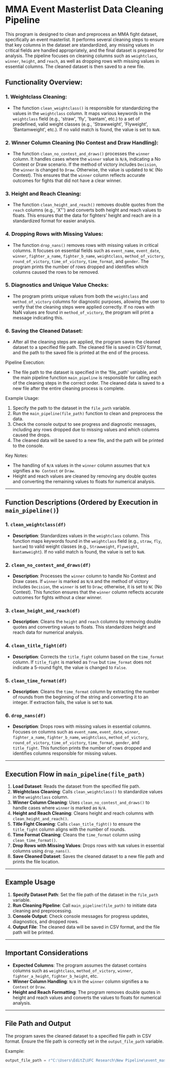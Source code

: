 # MMA Event Masterlist Data Cleaning Pipeline

This program is designed to clean and preprocess an MMA fight dataset, specifically an event masterlist. 
It performs several cleaning steps to ensure that key columns in the dataset are standardized, any missing values 
in critical fields are handled appropriately, and the final dataset is prepared for analysis. The pipeline focuses 
on cleaning columns such as `weightclass`, `winner`, `height`, and `reach`, as well as dropping rows with missing 
values in essential columns. The cleaned dataset is then saved to a new file.

## Functionality Overview:

### 1. **Weightclass Cleaning**:
   - The function `clean_weightclass()` is responsible for standardizing the values in the `weightclass` column. 
     It maps various keywords in the `weightclass` field (e.g., 'straw', 'fly', 'bantam', etc.) to a set of predefined, 
     valid weight classes (e.g., 'Strawweight', 'Flyweight', 'Bantamweight', etc.). If no valid match is found, the 
     value is set to `NaN`.

### 2. **Winner Column Cleaning (No Contest and Draw Handling)**:
   - The function `clean_no_contest_and_draws()` processes the `winner` column. It handles cases where the `winner` value 
     is `N/A`, indicating a No Contest or Draw scenario. If the method of victory includes `Decision`, the `winner` is 
     changed to `Draw`. Otherwise, the value is updated to `NC` (No Contest). This ensures that the `winner` column 
     reflects accurate outcomes for fights that did not have a clear winner.

### 3. **Height and Reach Cleaning**:
   - The function `clean_height_and_reach()` removes double quotes from the `reach` columns (e.g., 'X"') and converts both 
     height and reach values to floats. This ensures that the data for fighters' height and reach are in a standardized 
     format for easier analysis.

### 4. **Dropping Rows with Missing Values**:
   - The function `drop_nans()` removes rows with missing values in critical columns. It focuses on essential fields such 
     as `event_name`, `event_date`, `winner`, `fighter_a_name`, `fighter_b_name`, `weightclass`, `method_of_victory`, 
     `round_of_victory`, `time_of_victory`, `time_format`, and `gender`. The program prints the number of rows dropped 
     and identifies which columns caused the rows to be removed.

### 5. **Diagnostics and Unique Value Checks**:
   - The program prints unique values from both the `weightclass` and `method_of_victory` columns for diagnostic purposes, 
     allowing the user to verify that the cleaning steps were applied correctly. If no rows with NaN values are found in 
     `method_of_victory`, the program will print a message indicating this.

### 6. **Saving the Cleaned Dataset**:
   - After all the cleaning steps are applied, the program saves the cleaned dataset to a specified file path. 
     The cleaned file is saved in CSV format, and the path to the saved file is printed at the end of the process.

Pipeline Execution:
- The file path to the dataset is specified in the 'file_path' variable, and the main pipeline function `main_pipeline` 
  is responsible for calling each of the cleaning steps in the correct order. The cleaned data is saved to a new file 
  after the entire cleaning process is complete.

Example Usage:
1. Specify the path to the dataset in the `file_path` variable.
2. Run the `main_pipeline(file_path)` function to clean and preprocess the data.
3. Check the console output to see progress and diagnostic messages, including any rows dropped due to missing values 
   and which columns caused the drops.
4. The cleaned data will be saved to a new file, and the path will be printed to the console.

Key Notes:
- The handling of `N/A` values in the `winner` column assumes that `N/A` signifies a `No Contest` or `Draw`.
- Height and reach values are cleaned by removing any double quotes and converting the remaining values to floats for 
  numerical analysis.

---

## Function Descriptions (Ordered by Execution in `main_pipeline()`)

### 1. `clean_weightclass(df)`
- **Description**: Standardizes values in the `weightclass` column. This function maps keywords found in the `weightclass` field (e.g., `straw`, `fly`, `bantam`) to valid weight classes (e.g., `Strawweight`, `Flyweight`, `Bantamweight`). If no valid match is found, the value is set to `NaN`.

### 2. `clean_no_contest_and_draws(df)`
- **Description**: Processes the `winner` column to handle No Contest and Draw cases. If `winner` is marked as `N/A` and the method of victory includes `Decision`, the `winner` is set to `Draw`; otherwise, it is set to `NC` (No Contest). This function ensures that the `winner` column reflects accurate outcomes for fights without a clear winner.

### 3. `clean_height_and_reach(df)`
- **Description**: Cleans the `height` and `reach` columns by removing double quotes and converting values to floats. This standardizes height and reach data for numerical analysis.

### 4. `clean_title_fight(df)`
- **Description**: Corrects the `title_fight` column based on the `time_format` column. If `title_fight` is marked as `True` but `time_format` does not indicate a 5-round fight, the value is changed to `False`.

### 5. `clean_time_format(df)`
- **Description**: Cleans the `time_format` column by extracting the number of rounds from the beginning of the string and converting it to an integer. If extraction fails, the value is set to `NaN`.

### 6. `drop_nans(df)`
- **Description**: Drops rows with missing values in essential columns. Focuses on columns such as `event_name`, `event_date`, `winner`, `fighter_a_name`, `fighter_b_name`, `weightclass`, `method_of_victory`, `round_of_victory`, `time_of_victory`, `time_format`, `gender`, and `title_fight`. This function prints the number of rows dropped and identifies columns responsible for missing values.

---

## Execution Flow in `main_pipeline(file_path)`

1. **Load Dataset**: Reads the dataset from the specified file path.
2. **Weightclass Cleaning**: Calls `clean_weightclass()` to standardize values in the `weightclass` column.
3. **Winner Column Cleaning**: Uses `clean_no_contest_and_draws()` to handle cases where `winner` is marked as `N/A`.
4. **Height and Reach Cleaning**: Cleans height and reach columns with `clean_height_and_reach()`.
5. **Title Fight Cleaning**: Calls `clean_title_fight()` to ensure the `title_fight` column aligns with the number of rounds.
6. **Time Format Cleaning**: Cleans the `time_format` column using `clean_time_format()`.
7. **Drop Rows with Missing Values**: Drops rows with `NaN` values in essential columns using `drop_nans()`.
8. **Save Cleaned Dataset**: Saves the cleaned dataset to a new file path and prints the file location.

---

## Example Usage

1. **Specify Dataset Path**: Set the file path of the dataset in the `file_path` variable.
2. **Run Cleaning Pipeline**: Call `main_pipeline(file_path)` to initiate data cleaning and preprocessing.
3. **Console Output**: Check console messages for progress updates, diagnostics, and dropped rows.
4. **Output File**: The cleaned data will be saved in CSV format, and the file path will be printed.

---

## Important Considerations

- **Expected Columns**: The program assumes the dataset contains columns such as `weightclass`, `method_of_victory`, `winner`, `fighter_a_height`, `fighter_b_height`, etc.
- **Winner Column Handling**: `N/A` in the `winner` column signifies a `No Contest` or `Draw`.
- **Height and Reach Formatting**: The program removes double quotes in height and reach values and converts the values to floats for numerical analysis.

---

## File Path and Output

The program saves the cleaned dataset to a specified file path in CSV format. Ensure the file path is correctly set in the `output_file_path` variable.

Example:
```python
output_file_path = r"C:\Users\EditZ\UFC Research\New Pipeline\event_masterlist_initial_clean.csv"

